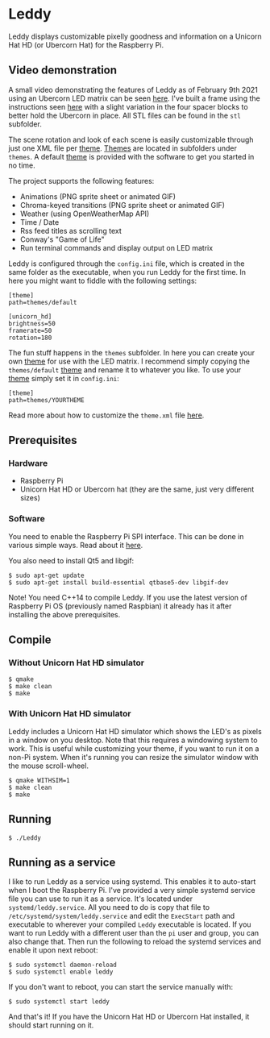 # Leddy
Leddy displays customizable pixelly goodness and information on a Unicorn Hat HD (or Ubercorn Hat) for the Raspberry Pi.

## Video demonstration
A small video demonstrating the features of Leddy as of February 9th 2021 using an Ubercorn LED matrix can be seen [here](https://youtu.be/06wdx83tDZE). I've built a frame using the instructions seen [here](https://johnmccabe.net/technology/projects/ubercorn-gameframe-pt1) with a slight variation in the four spacer blocks to better hold the Ubercorn in place. All STL files can be found in the `stl` subfolder.

The scene rotation and look of each scene is easily customizable through just one XML file per [theme](docs/THEMES.md). [Themes](docs/THEMES.md) are located in subfolders under `themes`. A default [theme](docs/THEMES.md) is provided with the software to get you started in no time.

The project supports the following features:
- Animations (PNG sprite sheet or animated GIF)
- Chroma-keyed transitions (PNG sprite sheet or animated GIF)
- Weather (using OpenWeatherMap API)
- Time / Date
- Rss feed titles as scrolling text
- Conway's "Game of Life"
- Run terminal commands and display output on LED matrix

Leddy is configured through the `config.ini` file, which is created in the same folder as the executable, when you run Leddy for the first time. In here you might want to fiddle with the following settings:
```
[theme]
path=themes/default

[unicorn_hd]
brightness=50
framerate=50
rotation=180
```
The fun stuff happens in the `themes` subfolder. In here you can create your own [theme](docs/THEMES.md) for use with the LED matrix. I recommend simply copying the `themes/default` [theme](docs/THEMES.md) and rename it to whatever you like. To use your [theme](docs/THEMES.md) simply set it in `config.ini`:
```
[theme]
path=themes/YOURTHEME
```
Read more about how to customize the `theme.xml` file [here](docs/THEMES.md).

## Prerequisites

### Hardware
* Raspberry Pi
* Unicorn Hat HD or Ubercorn hat (they are the same, just very different sizes)

### Software
You need to enable the Raspberry Pi SPI interface. This can be done in various simple ways. Read about it [here](https://www.raspberrypi.org/documentation/hardware/raspberrypi/spi/README.md).

You also need to install Qt5 and libgif:
```
$ sudo apt-get update
$ sudo apt-get install build-essential qtbase5-dev libgif-dev
```
Note! You need C++14 to compile Leddy. If you use the latest version of Raspberry Pi OS (previously named Raspbian) it already has it after installing the above prerequisites.

## Compile
### Without Unicorn Hat HD simulator
```
$ qmake
$ make clean
$ make
```

### With Unicorn Hat HD simulator
Leddy includes a Unicorn Hat HD simulator which shows the LED's as pixels in a window on you desktop. Note that this requires a windowing system to work. This is useful while customizing your theme, if you want to run it on a non-Pi system. When it's running you can resize the simulator window with the mouse scroll-wheel.
```
$ qmake WITHSIM=1
$ make clean
$ make
```

## Running
```
$ ./Leddy
```

## Running as a service
I like to run Leddy as a service using systemd. This enables it to auto-start when I boot the Raspberry Pi. I've provided a very simple systemd service file you can use to run it as a service. It's located under `systemd/leddy.service`. All you need to do is copy that file to `/etc/systemd/system/leddy.service` and edit the `ExecStart` path and executable to wherever your compiled `Leddy` executable is located. If you want to run Leddy with a different user than the `pi` user and group, you can also change that. Then run the following to reload the systemd services and enable it upon next reboot:
```
$ sudo systemctl daemon-reload
$ sudo systemctl enable leddy
```
If you don't want to reboot, you can start the service manually with:
```
$ sudo systemctl start leddy
```
And that's it! If you have the Unicorn Hat HD or Ubercorn Hat installed, it should start running on it.

